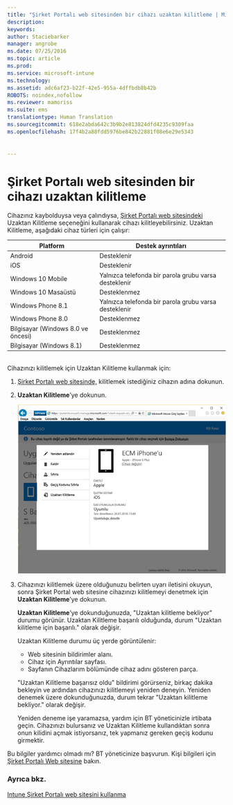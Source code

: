 ```yaml
---
title: "Şirket Portalı web sitesinden bir cihazı uzaktan kilitleme | Microsoft Intune"
description: 
keywords: 
author: Staciebarker
manager: angrobe
ms.date: 07/25/2016
ms.topic: article
ms.prod: 
ms.service: microsoft-intune
ms.technology: 
ms.assetid: adc6af23-b22f-42e5-955a-4dffbdb8b42b
ROBOTS: noindex,nofollow
ms.reviewer: mamoriss
ms.suite: ems
translationtype: Human Translation
ms.sourcegitcommit: 618e2abda642c3b9b2e813824dfd4235c9309faa
ms.openlocfilehash: 17f4b2a88fdd5976be842b22881f08e6e29e5343


---
```



# Şirket Portalı web sitesinden bir cihazı uzaktan kilitleme

Cihazınız kaybolduysa veya çalındıysa, [Şirket Portalı web sitesindeki](http://portal.manage.microsoft.com) Uzaktan Kilitleme seçeneğini kullanarak cihazı kilitleyebilirsiniz. Uzaktan Kilitleme, aşağıdaki cihaz türleri için çalışır:

Platform  |Destek ayrıntıları  
---------|---------
Android | Desteklenir       
iOS | Desteklenir
Windows 10 Mobile | Yalnızca telefonda bir parola grubu varsa desteklenir     
Windows 10 Masaüstü | Desteklenmez  
Windows Phone 8.1 | Yalnızca telefonda bir parola grubu varsa desteklenir
Windows Phone 8.0 | Desteklenmez
Bilgisayar (Windows 8.0 ve öncesi) | Desteklenmez       
Bilgisayar (Windows 8.1) | Desteklenmez

</br>
Cihazınızı kilitlemek için Uzaktan Kilitleme kullanmak için:

1.  [Şirket Portalı web sitesinde,](http://portal.manage.microsoft.com) kilitlemek istediğiniz cihazın adına dokunun.

2.  **Uzaktan Kilitleme**’ye dokunun.

    ![remote-lock-option-on-company-portal-website](./media/iwp-screen-with-all-options.png)

3.  Cihazınızı kilitlemek üzere olduğunuzu belirten uyarı iletisini okuyun, sonra Şirket Portal web sitesine cihazınızı kilitlemeyi denetmek için **Uzaktan Kilitleme**’ye dokunun.

    **Uzaktan Kilitleme**’ye dokunduğunuzda, "Uzaktan kilitleme bekliyor" durumu görünür.  Uzaktan Kilitleme başarılı olduğunda, durum "Uzaktan kilitleme için başarılı." olarak değişir.

    Uzaktan Kilitleme durumu üç yerde görüntülenir:

    * Web sitesinin bildirimler alanı.
    * Cihaz için Ayrıntılar sayfası.
    * Sayfanın Cihazlarım bölümünde cihaz adını gösteren parça.

    "Uzaktan Kilitleme başarısız oldu" bildirimi görürseniz, birkaç dakika bekleyin ve ardından cihazınızı kilitlemeyi yeniden deneyin. Yeniden denemek üzere dokunduğunuzda, durum tekrar "Uzaktan kilitleme bekliyor." olarak değişir.

    Yeniden deneme işe yaramazsa, yardım için BT yöneticinizle irtibata geçin. Cihazınızı bulursanız ve Uzaktan Kilitleme kullandıktan sonra onun kilidini açmak istiyorsanız, tek yapmanız gereken geçiş kodunu girmektir.

Bu bilgiler yardımcı olmadı mı? BT yöneticinize başvurun. Kişi bilgileri için [Şirket Portalı Web sitesine](http://portal.manage.microsoft.com) bakın.

### Ayrıca bkz.
[Intune Şirket Portalı web sitesini kullanma](using-the-intune-company-portal-website.md)



<!--HONumber=Jul16_HO4-->



